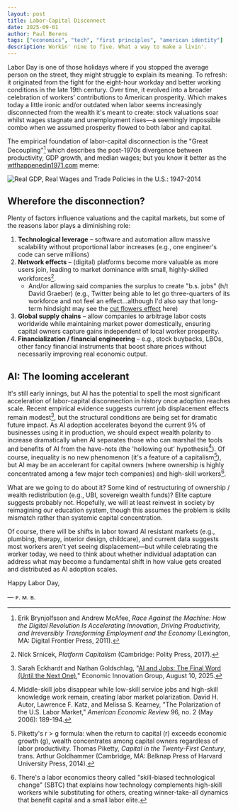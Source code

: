 ```yaml
---
layout: post
title: Labor-Capital Disconnect
date: 2025-09-01
author:	Paul Berens
tags: ["economics", "tech", "first principles", "american identity"]
description: Workin' nine to five. What a way to make a livin'.
---
```

Labor Day is one of those holidays where if you stopped the average person on the street, they might struggle to explain its meaning. To refresh: it originated from the fight for the eight-hour workday and better working conditions in the late 19th century. Over time, it evolved into a broader celebration of workers' contributions to American prosperity. Which makes today a little ironic and/or outdated when labor seems increasingly disconnected from the wealth it's meant to create: stock valuations soar whilst wages stagnate and unemployment rises—a seemingly impossible combo when we assumed prosperity flowed to both labor and capital.

The empirical foundation of labor-capital disconnection is the "Great Decoupling"[^1] which describes the post-1970s divergence between productivity, GDP growth, and median wages; but you know it better as the [wtfhappenedin1971.com](https://wtfhappenedin1971.com/) meme:

[^1]: Erik Brynjolfsson and Andrew McAfee, *Race Against the Machine: How the Digital Revolution Is Accelerating Innovation, Driving Productivity, and Irreversibly Transforming Employment and the Economy* (Lexington, MA: Digital Frontier Press, 2011).

![Real GDP, Real Wages and Trade Policies in the U.S.: 1947-2014](https://wtfhappenedin1971.com/wp-content/uploads/2020/06/wages.jpg)

## Wherefore the disconnection?

Plenty of factors influence valuations and the capital markets, but some of the reasons labor plays a diminishing role:
1. **Technological leverage** – software and automation allow massive scalability without proportional labor increases (e.g., one engineer's code can serve millions)
2. **Network effects** – (digital) platforms become more valuable as more users join, leading to market dominance with small, highly-skilled workforces[^2].
	- And/or allowing said companies the surplus to create "b.s. jobs" (h/t David Graeber) (e.g., Twitter being able to let go three-quarters of its workforce and not feel an effect…although I'd also say that long-term hindsight may see the [cut flowers effect](/cut-flowers.html) here)
3. **Global supply chains** – allow companies to arbitrage labor costs worldwide while maintaining market power domestically, ensuring capital owners capture gains independent of local worker prosperity.
4. **Financialization / financial engineering** – e.g., stock buybacks, LBOs, other fancy financial instruments that boost share prices without necessarily improving real economic output.

[^2]: Nick Srnicek, *Platform Capitalism* (Cambridge: Polity Press, 2017).

## AI: The looming accelerant

It's still early innings, but AI has the potential to spell the most significant acceleration of labor-capital disconnection in history once adoption reaches scale. Recent empirical evidence suggests current job displacement effects remain modest[^3], but the structural conditions are being set for dramatic future impact. As AI adoption accelerates beyond the current 9% of businesses using it in production, we should expect wealth polarity to increase dramatically when AI separates those who can marshal the tools and benefits of AI from the have-nots (the 'hollowing out' hypothesis[^4]). Of course, inequality is no new phenomenon (it's a feature of a capitalism[^5]), but AI may be an accelerant for capital owners (where ownership is highly concentrated among a few major tech companies) and high-skill workers[^6].

[^3]: Sarah Eckhardt and Nathan Goldschlag, "[AI and Jobs: The Final Word (Until the Next One)](https://eig.org/ai-and-jobs-the-final-word/)," Economic Innovation Group, August 10, 2025.

[^4]: Middle-skill jobs disappear while low-skill service jobs and high-skill knowledge work remain, creating labor market polarization. David H. Autor, Lawrence F. Katz, and Melissa S. Kearney, "The Polarization of the U.S. Labor Market," *American Economic Review* 96, no. 2 (May 2006): 189-194.

[^5]: Piketty's r > g formula: when the return to capital (r) exceeds economic growth (g), wealth concentrates among capital owners regardless of labor productivity. Thomas Piketty, *Capital in the Twenty-First Century*, trans. Arthur Goldhammer (Cambridge, MA: Belknap Press of Harvard University Press, 2014).

[^6]: There's a labor economics theory called "skill-biased technological change" (SBTC) that explains how technology complements high-skill workers while substituting for others, creating winner-take-all dynamics that benefit capital and a small labor elite.

What are we going to do about it? Some kind of restructuring of ownership / wealth redistribution (e.g., UBI, sovereign wealth funds)? Elite capture suggests probably not. Hopefully, we will at least reinvest in society by reimagining our education system, though this assumes the problem is skills mismatch rather than systemic capital concentration.

Of course, there will be shifts in labor toward AI resistant markets (e.g., plumbing, therapy, interior design, childcare), and current data suggests most workers aren't yet seeing displacement—but while celebrating the worker today, we need to think about whether individual adaptation can address what may become a fundamental shift in how value gets created and distributed as AI adoption scales.

Happy Labor Day,

— ᴘ. ᴍ. ʙ.
